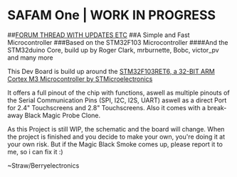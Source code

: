# SAFAM One | WORK IN PROGRESS
##[FORUM THREAD WITH UPDATES ETC](http://goo.gl/dDuPXW)
##A Simple and Fast Microcontroller
###Based on the STM32F103 Microcontroller
####And the STM32duino Core, build up by Roger Clark, mrburnette, Bobc, victor_pv and many more

This Dev Board is build up around the [STM32F103RET6, a 32-BIT ARM Cortex M3 Microcontroller by STMicroelectronics](http://www.st.com/web/en/resource/technical/document/datasheet/CD00191185.pdf)

It offers a full pinout of the chip with functions, aswell as multiple pinouts of the Serial Communication Pins (SPI, I2C, I2S, UART) aswell as a direct Port for 2.4" Touchscreens and 2.8" Touchscreens.
Also it comes with a break-away Black Magic Probe Clone.

As this Project is still WIP, the schematic and the board will change. 
When the project is finished and you decide to make your own, you're doing it at your own risk. But if the Magic Black Smoke comes up, please report it to me, so i can fix it :)

~Straw/Berryelectronics

